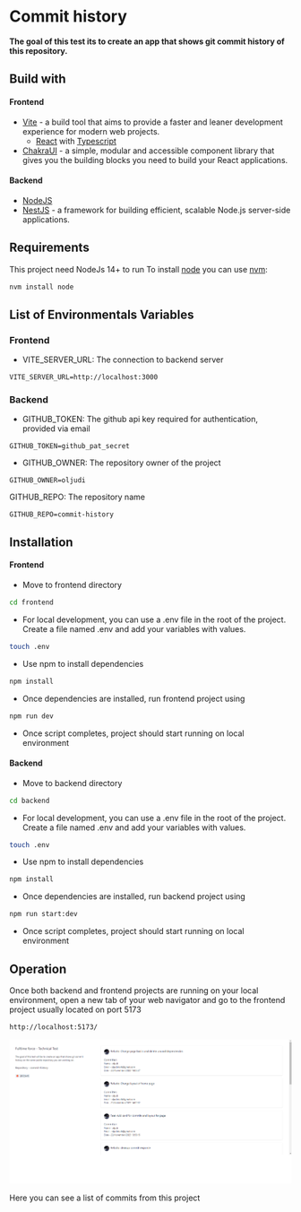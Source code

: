 # Commit history

**The goal of this test its to create an app that shows git commit history of this repository.**

## Build with

#### Frontend
- [Vite](https://vitejs.dev/guide/why.html) - a build tool that aims to provide a faster and leaner development experience for modern web projects.
    - [React](https://es.react.dev/) with [Typescript](https://www.typescriptlang.org/)
- [ChakraUI](https://chakra-ui.com/) - a simple, modular and accessible component library that gives you the building blocks you need to build your React applications.

#### Backend
- [NodeJS](https://nodejs.org/en/about)
- [NestJS](https://docs.nestjs.com/) - a framework for building efficient, scalable Node.js server-side applications.

## Requirements
This project need NodeJs 14+ to run
To install [node](https://nodejs.org/en/about) you can use [nvm](https://github.com/nvm-sh/nvm): 
```bash
nvm install node
```

## List of Environmentals Variables
### Frontend
- VITE_SERVER_URL: The connection to backend server
```plaintext
VITE_SERVER_URL=http://localhost:3000
```
### Backend
- GITHUB_TOKEN: The github api key required for authentication, provided via email
```plaintext
GITHUB_TOKEN=github_pat_secret
```
- GITHUB_OWNER: The repository owner of the project
```plaintext
GITHUB_OWNER=oljudi
```
GITHUB_REPO: The repository name
```plaintext
GITHUB_REPO=commit-history
```

## Installation

#### Frontend
- Move to frontend directory
```bash
cd frontend
```
- For local development, you can use a .env file in the root of the project. Create a file named .env and add your variables with values.
```bash
touch .env
```
- Use npm to install dependencies
```bash
npm install
```
- Once dependencies are installed, run frontend project using
```bash
npm run dev
```
- Once script completes, project should start running on local environment

#### Backend
- Move to backend directory
```bash
cd backend
```
- For local development, you can use a .env file in the root of the project. Create a file named .env and add your variables with values.
```bash
touch .env
```
- Use npm to install dependencies
```bash
npm install
```
- Once dependencies are installed, run backend project using
```bash
npm run start:dev  
```
- Once script completes, project should start running on local environment

## Operation

Once both backend and frontend projects are running on your local environment, open a new tab of your web navigator and go to the frontend project usually located on port 5173
```bash
http://localhost:5173/
```

![fulltimeForceImage](image.png)

Here you can see a list of commits from this project

